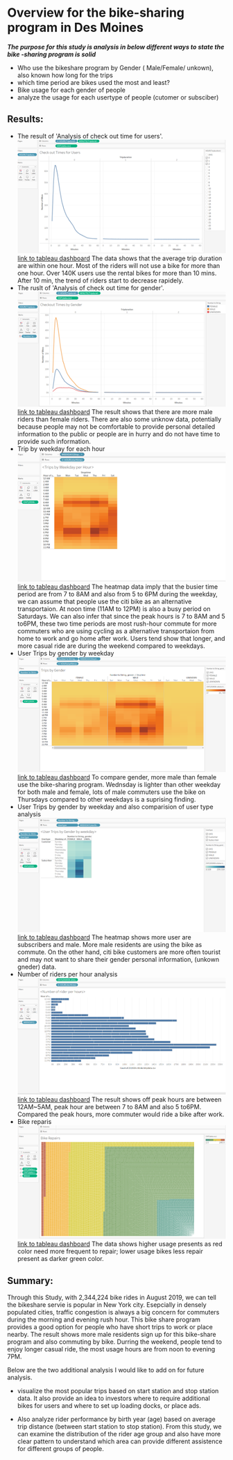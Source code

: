 # Overview for the bike-sharing program in Des Moines

***The purpose for this study is analysis in below different ways to state the bike -sharing program is solid***
* Who use the bikeshare program by Gender ( Male/Female/ unkown), also known how long for the trips
* which time period are bikes used the most and least?
* Bike usage for each gender of people
* analyze the usage for each usertype of people (cutomer or subsciber)


## Results: 
* The result of 'Analysis of check out time for users'.
![fig](https://github.com/violetqq0221/Module-15-Challenge_bike-sharing-program/blob/main/tableau_analysis/check%20out%20the%20time%20user.PNG)
[link to tableau dashboard](https://public.tableau.com/app/profile/violet1021/viz/CheckoutTimesforUsers_16716041007020/Sheet1)
  The data shows that the average trip duration are within one hour. Most of the riders will not use a bike for more than one hour. Over 140K users use the rental bikes for more than 10 mins. After 10 min, the trend of riders start to decrease rapidely. 
* The ruslt of 'Analysis of check out time for gender'.
![fig](https://github.com/violetqq0221/Module-15-Challenge_bike-sharing-program/blob/main/tableau_analysis/checkout%20time%20by%20gender.PNG)
[link to tableau dashboard](https://public.tableau.com/app/profile/violet1021/viz/CheckoutTimesbyGender_16716091419370/Sheet6) 
  The result shows that there are more male riders than female riders. There are also some unknow data, potentially because people may not be comfortable to provide personal detailed information to the public or people are in hurry and do not have time to provide such information.
* Trip by weekday for each hour
![fig](https://github.com/violetqq0221/Module-15-Challenge_bike-sharing-program/blob/main/tableau_analysis/Trips%20by%20weekday%20for%20each%20hour.PNG)
[link to tableau dashboard](https://public.tableau.com/app/profile/violet1021/viz/TripsbyWeekdayperHour_16716044137150/Sheet2)
  The heatmap data imply that the busier time period are from 7 to 8AM and also from 5 to 6PM during the weekday, we can assume that people use the citi bike as an alternative transportaion. At noon time (11AM to 12PM) is also a busy period on Saturdays. We can also infer that since the peak hours is 7 to 8AM and 5 to6PM, these two time periods are most rush-hour commute for more commuters who are using cycling as a alternative transportaion from home to work and go home after work. Users tend show that longer, and more casual ride are during the weekend compared to weekdays. 
* User Trips by gender by weekday
![fig](https://github.com/violetqq0221/Module-15-Challenge_bike-sharing-program/blob/main/tableau_analysis/Trip%20by%20Gender.PNG)
[link to tableau dashboard](https://public.tableau.com/authoring/TripsbyGender_16716072484650/Sheet2)
  To compare gender, more male than female use the bike-sharing program.  Wednsday is lighter than other weekday for both male and female, lots of male commuters use the bike on Thursdays compared to other weekdays is a suprising finding.  
* User Trips by gender by weekday and also comparision of user type analysis
![fig](https://github.com/violetqq0221/Module-15-Challenge_bike-sharing-program/blob/main/tableau_analysis/user%20trips%20by%20gender%20by%20weekday.PNG)
[link to tableau dashboard](https://public.tableau.com/app/profile/violet1021/viz/UserTripsbyGenderbyWeekday_16716074442070/Sheet3)
  The heatmap shows more user are subscribers and male. More male residents are using the bike as commute. On the other hand, citi bike customers are more often tourist and may not want to share their gender personal information, (unkown gneder) data. 
* Number of riders per hour analysis
![fig](https://github.com/violetqq0221/Module-15-Challenge_bike-sharing-program/blob/main/tableau_analysis/number%20of%20rider%20per%20hours.PNG)
[link to tableau dashboard](https://public.tableau.com/app/profile/violet1021/viz/Comparsionofeachgendernumberofriderperhours/Sheet5)
  The result shows off peak hours are between 12AM~5AM, peak hour are between 7 to 8AM and also 5 to6PM. Compared the peak hours, more commuter would ride a bike after work. 
* Bike reparis
![fig](https://github.com/violetqq0221/Module-15-Challenge_bike-sharing-program/blob/main/tableau_analysis/bike%20reparis.PNG)
[link to tableau dashboard](https://public.tableau.com/app/profile/violet1021/viz/BikeRepairs_16716099335310/BikeReparis)
  The data shows higher usage presents as red color need more frequent to repair; lower usage bikes less repair present as 
  darker green color. 
## Summary: 

Through this Study, with 2,344,224 bike rides in August 2019, we can tell the bikeshare servie is popular in New York city. Esepcially in densely populated cities, traffic congestion is always a big concern for commuters during the morning and evening rush hour. This bike share program provides a good option for people who have short trips to work or place nearby. The result shows more male residents sign up for this bike-share program and also commuting by bike. Durring the weekend, people tend to enjoy longer casual ride, the most usage hours are from noon to evening 7PM. 

Below are the two additional analysis I would like to add on for future analysis. 

* visualize the most popular trips based on start station and stop station data. It also provide an idea to investors where to require additional bikes for users and where to set up loading docks, or place ads. 

* Also analyze rider performance by birth year (age) based on average trip distance (between start station to stop station). From this study, we can examine the distribution of the rider age group and also have more clear pattern to understand which area can provide different assistence for different groups of people.